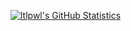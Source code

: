 [![ltlpwl's GitHub Statistics](https://github-readme-stats.vercel.app/api?username=ltlpwl&show_icons=true&hide_rank=true&bg_color=333333&text_color=eeeeee&title_color=eeeeee&icon_color=eeeeee&border_radius=0)](https://github.com/ltlpwl)

<!-- [![ltlpwl's Most Used Languages](https://github-readme-stats.vercel.app/api/top-langs/?username=ltlpwl&show_icons=true&bg_color=333333&text_color=eeeeee&title_color=eeeeee&icon_color=eeeeee&border_radius=0)](https://github.com/ltlpwl) -->
